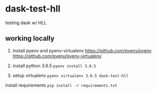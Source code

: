 # dask-test-hll

testing dask w/ HLL

## working locally
1. Install pyenv and pyenv-virtualenv 
https://github.com/pyenv/pyenv
https://github.com/pyenv/pyenv-virtualenv

2. install python 3.6.5 
`pyenv install 3.6.5`

3. setup virtualenv
`pyenv virtualenv 3.6.5 dask-test-hll`

install requirements
`pip install -r requirements.txt` 
